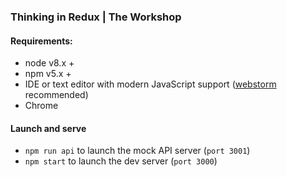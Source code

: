 ### Thinking in Redux | The Workshop

#### Requirements:  
- node v8.x +  
- npm  v5.x +
- IDE or text editor with modern JavaScript support ([webstorm](https://www.jetbrains.com/webstorm/) recommended)
- Chrome  

#### Launch and serve  
- `npm run api` to launch the mock API server (`port 3001`)  
- `npm start` to launch the dev server (`port 3000`)  
